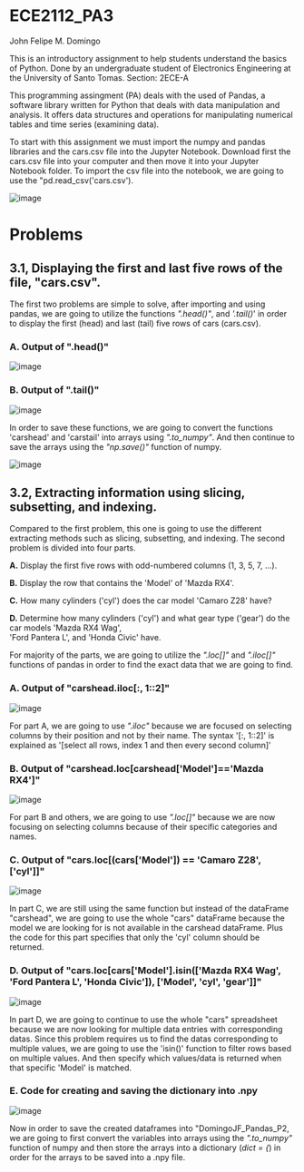 # ECE2112_PA3
John Felipe M. Domingo

This is an introductory assignment to help students understand the basics of Python.
Done by an undergraduate student of Electronics Engineering at the University of Santo Tomas.
Section: 2ECE-A

This programming assingment (PA) deals with the used of Pandas, a software library written for Python that deals
with data manipulation and analysis. It offers data structures and operations for manipulating
numerical tables and time series (examining data).

To start with this assignment we must import the numpy and pandas libraries and the cars.csv file into the Jupyter Notebook.
Download first the cars.csv file into your computer and then move it into your Jupyter Notebook folder.
To import the csv file into the notebook, we are going to use the "pd.read_csv('cars.csv').

![image](https://github.com/user-attachments/assets/de60329c-ccdc-451b-ae8e-c4e443bb8838)

# Problems

## **3.1**, Displaying the first and last five rows of the file, "cars.csv".
  The first two problems are simple to solve, after importing and using pandas, we are going to utilize
    the functions *".head()"*, and *'.tail()*' in order to display the first (head) and last (tail) five
    rows of cars (cars.csv). 

  ### A. Output of ".head()"
   ![image](https://github.com/user-attachments/assets/98e13691-7208-4367-a5ee-0c7b6369d5f0)

  ### B. Output of ".tail()"
   ![image](https://github.com/user-attachments/assets/56393846-621f-4c0e-b649-4e52b1170805)

  In order to save these functions, we are going to convert the functions 'carshead' and 'carstail' into arrays
    using *".to_numpy"*. And then continue to save the arrays using the *"np.save()"* function of numpy.

   ![image](https://github.com/user-attachments/assets/e9347b25-374c-4ecd-a23b-400b87e664ec)

## **3.2**, Extracting information using slicing, subsetting, and indexing.
  Compared to the first problem, this one is going to use the different extracting methods such as slicing, subsetting,
    and indexing. The second problem is divided into four parts. 
    
   **A.** Display the first five rows with odd-numbered columns (1, 3, 5, 7, ...).
   
   **B.** Display the row that contains the 'Model' of 'Mazda RX4'.
   
   **C.** How many cylinders ('cyl') does the car model 'Camaro Z28' have?
   
   **D.** Determine how many cylinders ('cyl') and what gear type ('gear') do the car models 'Mazda RX4 Wag',  
          'Ford Pantera L', and 'Honda Civic' have.
  
  For majority of the parts, we are going to utilize the *".loc[]"* and *".iloc[]"* functions of pandas
  in order to find the exact data that we are going to find. 
 
  ### A. Output of "carshead.iloc[:, 1::2]"
   ![image](https://github.com/user-attachments/assets/e4b9d53a-770d-4ba8-8d1c-9a72b3e785bd)
  
  For part A, we are going to use *".iloc"* because we are focused on selecting columns by their position 
  and not by their name. The syntax '[:, 1::2]' is explained as '[select all rows, index 1 and then every second column]'

  ### B. Output of "carshead.loc[carshead['Model']=='Mazda RX4']"
   ![image](https://github.com/user-attachments/assets/821c69a1-47c9-4fc4-a57d-7f5a90511062)

  For part B and others, we are going to use *".loc[]"* because we are now focusing on selecting columns
  because of their specific categories and names.

  ### C. Output of "cars.loc[(cars['Model']) == 'Camaro Z28', ['cyl']]"
   ![image](https://github.com/user-attachments/assets/21370699-4a22-4f12-8ad5-a1641e42651a)
  
  In part C, we are still using the same function but instead of the dataFrame "carshead", we are going to use the 
  whole "cars" dataFrame because the model we are looking for is not available in the carshead dataFrame. 
  Plus the code for this part specifies that only the 'cyl' column should be returned.

  ### D. Output of "cars.loc[cars['Model'].isin(['Mazda RX4 Wag', 'Ford Pantera L', 'Honda Civic']), ['Model', 'cyl', 'gear']]"
   ![image](https://github.com/user-attachments/assets/594881e5-b961-4e31-9532-b75219338bc9)
  
  In part D, we are going to continue to use the whole "cars" spreadsheet because we are now looking for multiple
  data entries with corresponding datas. Since this problem requires us to find the datas corresponding to multiple 
  values, we are going to use the 'isin()' function to filter rows based on multiple values. And then specify which 
  values/data is returned when that specific 'Model' is matched.
 
  ### E. Code for creating and saving the dictionary into .npy
   ![image](https://github.com/user-attachments/assets/4b7efd09-08ee-4992-b4d5-9e1b72fc6edd)
  
  Now in order to save the created dataframes into "DomingoJF_Pandas_P2, we are going to first convert the variables 
  into arrays using the *".to_numpy"* function of numpy and then store the arrays into a dictionary (*dict = {*) in order
  for the arrays to be saved into a .npy file.




  





